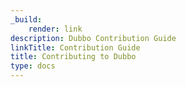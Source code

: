 ```yaml
---
_build:
    render: link
description: Dubbo Contribution Guide
linkTitle: Contribution Guide
title: Contributing to Dubbo
type: docs
---
```


